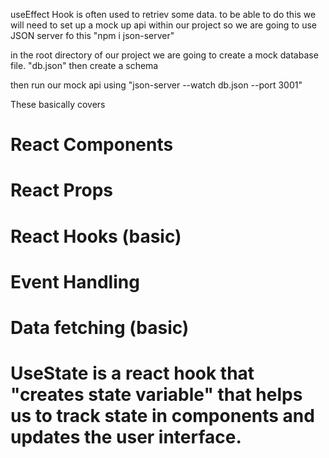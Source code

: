 useEffect Hook is often used to retriev some data.
to be able to do this we will need to set up a mock up api within our project
so we are going to use JSON server fo this "npm i json-server"

in the root directory of our project we are going to create a mock database file. "db.json"
then create a schema

then run our mock api using "json-server --watch db.json --port 3001"


These basically covers 
# React Components
# React Props
# React Hooks (basic)
# Event Handling
# Data fetching (basic)


# UseState is a react hook that "creates state variable" that helps us to track state in components and updates the user interface.




